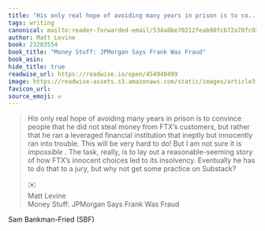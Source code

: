 ```yaml
---
title: "His only real hope of avoiding many years in prison is to co..."
tags: writing
canonical: mailto:reader-forwarded-email/534a8be70212feab90fcb72a70fc03c0
author: Matt Levine
book: 23203554
book_title: "Money Stuff: JPMorgan Says Frank Was Fraud"
book_asin: 
hide_title: true
readwise_url: https://readwise.io/open/454940499
image: https://readwise-assets.s3.amazonaws.com/static/images/article3.5c705a01b476.png
favicon_url: 
source_emoji: ✉️
---
```


> His only real hope of avoiding many years in prison is to convince people that he did not steal money from FTX’s customers, but rather that he ran a leveraged financial institution that ineptly but innocently ran into trouble. This will be very hard to do! But I am not sure it is *impossible* . The task, really, is to lay out a reasonable-seeming story of how FTX’s innocent choices led to its insolvency. Eventually he has to do that to a jury, but why not get some practice on Substack?
> <div class="quoteback-footer"><div class="quoteback-avatar"><span class="mini-emoji"> ✉️</span></div><div class="quoteback-metadata"><div class="metadata-inner"><span style="display:none">FROM:</span><div aria-label="Matt Levine" class="quoteback-author"> Matt Levine</div><div aria-label="Money Stuff: JPMorgan Says Frank Was Fraud" class="quoteback-title"> Money Stuff: JPMorgan Says Frank Was Fraud</div></div></div></div>

Sam Bankman-Fried (SBF)